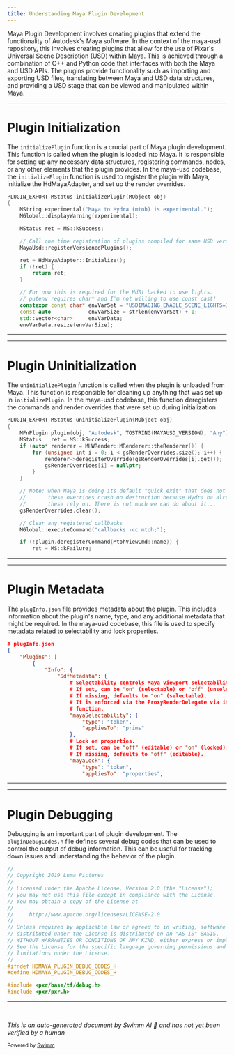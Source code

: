 ```yaml
---
title: Understanding Maya Plugin Development
---
```


Maya Plugin Development involves creating plugins that extend the functionality of Autodesk's Maya software. In the context of the maya-usd repository, this involves creating plugins that allow for the use of Pixar's Universal Scene Description (USD) within Maya. This is achieved through a combination of C++ and Python code that interfaces with both the Maya and USD APIs. The plugins provide functionality such as importing and exporting USD files, translating between Maya and USD data structures, and providing a USD stage that can be viewed and manipulated within Maya.

<SwmSnippet path="/lib/mayaUsd/render/mayaToHydra/plugin.cpp" line="48">

---

# Plugin Initialization

The `initializePlugin` function is a crucial part of Maya plugin development. This function is called when the plugin is loaded into Maya. It is responsible for setting up any necessary data structures, registering commands, nodes, or any other elements that the plugin provides. In the maya-usd codebase, the `initializePlugin` function is used to register the plugin with Maya, initialize the HdMayaAdapter, and set up the render overrides.

```c++
PLUGIN_EXPORT MStatus initializePlugin(MObject obj)
{
    MString experimental("Maya to Hydra (mtoh) is experimental.");
    MGlobal::displayWarning(experimental);

    MStatus ret = MS::kSuccess;

    // Call one time registration of plugins compiled for same USD version as MayaUSD plugin.
    MayaUsd::registerVersionedPlugins();

    ret = HdMayaAdapter::Initialize();
    if (!ret) {
        return ret;
    }

    // For now this is required for the HdSt backed to use lights.
    // putenv requires char* and I'm not willing to use const cast!
    constexpr const char* envVarSet = "USDIMAGING_ENABLE_SCENE_LIGHTS=1";
    const auto            envVarSize = strlen(envVarSet) + 1;
    std::vector<char>     envVarData;
    envVarData.resize(envVarSize);
```

---

</SwmSnippet>

<SwmSnippet path="/lib/mayaUsd/render/mayaToHydra/plugin.cpp" line="95">

---

# Plugin Uninitialization

The `uninitializePlugin` function is called when the plugin is unloaded from Maya. This function is responsible for cleaning up anything that was set up in `initializePlugin`. In the maya-usd codebase, this function deregisters the commands and render overrides that were set up during initialization.

```c++
PLUGIN_EXPORT MStatus uninitializePlugin(MObject obj)
{
    MFnPlugin plugin(obj, "Autodesk", TOSTRING(MAYAUSD_VERSION), "Any");
    MStatus   ret = MS::kSuccess;
    if (auto* renderer = MHWRender::MRenderer::theRenderer()) {
        for (unsigned int i = 0; i < gsRenderOverrides.size(); i++) {
            renderer->deregisterOverride(gsRenderOverrides[i].get());
            gsRenderOverrides[i] = nullptr;
        }
    }

    // Note: when Maya is doing its default "quick exit" that does not uninitialize plugins,
    //       these overrides crash on destruction because Hydra ha already destroyed things
    //       these rely on. There is not much we can do about it...
    gsRenderOverrides.clear();

    // Clear any registered callbacks
    MGlobal::executeCommand("callbacks -cc mtoh;");

    if (!plugin.deregisterCommand(MtohViewCmd::name)) {
        ret = MS::kFailure;
```

---

</SwmSnippet>

<SwmSnippet path="/lib/mayaUsd/utils/plugInfo.json" line="1">

---

# Plugin Metadata

The `plugInfo.json` file provides metadata about the plugin. This includes information about the plugin's name, type, and any additional metadata that might be required. In the maya-usd codebase, this file is used to specify metadata related to selectability and lock properties.

```json
# plugInfo.json
{
    "Plugins": [
        {
            "Info": {
                "SdfMetadata": {
                    # Selectability controls Maya viewport selectability with the mouse.
                    # If set, can be "on" (selectable) or "off" (unselectable).
                    # If missing, defaults to "on" (selectable).
                    # It is enforced via the ProxyRenderDelegate via its getInstancedSelectionPath()
                    # function.
                    "mayaSelectability": {
                        "type": "token",
                        "appliesTo": "prims"
                    },
                    # Lock on properties.
                    # If set, can be "off" (editable) or "on" (locked).
                    # If missing, defaults to "off" (editable).
                    "mayaLock": {
                        "type": "token",
                        "appliesTo": "properties",
```

---

</SwmSnippet>

<SwmSnippet path="/lib/mayaUsd/render/mayaToHydra/pluginDebugCodes.h" line="1">

---

# Plugin Debugging

Debugging is an important part of plugin development. The `pluginDebugCodes.h` file defines several debug codes that can be used to control the output of debug information. This can be useful for tracking down issues and understanding the behavior of the plugin.

```c
//
// Copyright 2019 Luma Pictures
//
// Licensed under the Apache License, Version 2.0 (the "License");
// you may not use this file except in compliance with the License.
// You may obtain a copy of the License at
//
//     http://www.apache.org/licenses/LICENSE-2.0
//
// Unless required by applicable law or agreed to in writing, software
// distributed under the License is distributed on an "AS IS" BASIS,
// WITHOUT WARRANTIES OR CONDITIONS OF ANY KIND, either express or implied.
// See the License for the specific language governing permissions and
// limitations under the License.
//
#ifndef HDMAYA_PLUGIN_DEBUG_CODES_H
#define HDMAYA_PLUGIN_DEBUG_CODES_H

#include <pxr/base/tf/debug.h>
#include <pxr/pxr.h>

```

---

</SwmSnippet>

&nbsp;

_This is an auto-generated document by Swimm AI 🌊 and has not yet been verified by a human_

<SwmMeta version="3.0.0" repo-id="Z2l0aHViJTNBJTNBbWF5YS11c2QlM0ElM0FnaWxhZG5hdm90" repo-name="maya-usd"><sup>Powered by [Swimm](/)</sup></SwmMeta>
